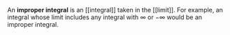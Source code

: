 An **improper integral** is an [[integral]] taken in the [[limit]]. For example, an integral whose limit includes any integral with $\infty$ or $-\infty$ would be an improper integral.